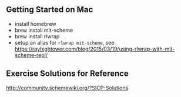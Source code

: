 
## Getting Started on Mac
- install homebrew
- brew install mit-scheme
- brew install rlwrap
- setup an alias for `rlwrap mit-scheme`, see https://rayhightower.com/blog/2015/03/19/using-rlwrap-with-mit-scheme-repl/

## Exercise Solutions for Reference
http://community.schemewiki.org/?SICP-Solutions